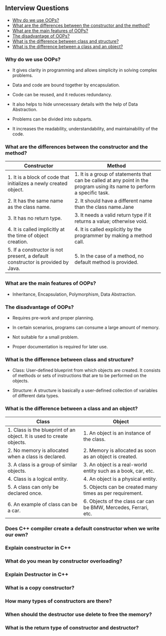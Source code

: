 ## Interview Questions

- [Why do we use OOPs?](#why-do-we-use-oops)
- [What are the differences between the constructor and the method?](#what-are-the-differences-between-the-constructor-and-the-method)
- [What are the main features of OOPs?](#what-are-the-main-features-of-oops)
- [The disadvantage of OOPs?](#the-disadvantage-of-oops)
- [What is the difference between class and structure?](#what-is-the-difference-between-class-and-structure)
- [What is the difference between a class and an object?](#what-is-the-difference-between-a-class-and-an-object)

### Why do we use OOPs?

- It gives clarity in programming and allows simplicity in solving complex problems.

- Data and code are bound together by encapsulation.

- Code can be reused, and it reduces redundancy.

- It also helps to hide unnecessary details with the help of Data Abstraction.

- Problems can be divided into subparts.

- It increases the readability, understandability, and maintainability of the code.

### What are the differences between the constructor and the method?

| Constructor                                                                    | Method                                                                                                                   |
| ------------------------------------------------------------------------------ | ------------------------------------------------------------------------------------------------------------------------ |
| 1. It is a block of code that initializes a newly created object.              | 1. It is a group of statements that can be called at any point in the program using its name to perform a specific task. |
| 2. It has the same name as the class name.                                     | 2. It should have a different name than the class name.Jane                                                              |
| 3. It has no return type.                                                      | 3. It needs a valid return type if it returns a value; otherwise void.                                                   |
| 4. It is called implicitly at the time of object creation.                     | 4. It is called explicitly by the programmer by making a method call.                                                    |
| 5. If a constructor is not present, a default constructor is provided by Java. | 5. In the case of a method, no default method is provided.                                                               |

### What are the main features of OOPs?

- Inheritance, Encapsulation, Polymorphism, Data Abstraction.

### The disadvantage of OOPs?

- Requires pre-work and proper planning.

- In certain scenarios, programs can consume a large amount of memory.

- Not suitable for a small problem.

- Proper documentation is required for later use.

### What is the difference between class and structure?

- Class: User-defined blueprint from which objects are created. It consists of methods or sets of instructions that are to be performed on the objects.

- Structure: A structure is basically a user-defined collection of variables of different data types.

### What is the difference between a class and an object?

| Class                                                                 | Object                                                          |
| --------------------------------------------------------------------- | --------------------------------------------------------------- |
| 1. Class is the blueprint of an object. It is used to create objects. | 1. An object is an instance of the class.                       |
| 2. No memory is allocated when a class is declared.                   | 2. Memory is allocated as soon as an object is created.         |
| 3. A class is a group of similar objects.                             | 3. An object is a real-world entity such as a book, car, etc.   |
| 4. Class is a logical entity.                                         | 4. An object is a physical entity.                              |
| 5. A class can only be declared once.                                 | 5. Objects can be created many times as per requirement.        |
| 6. An example of class can be a car.                                  | 6. Objects of the class car can be BMW, Mercedes, Ferrari, etc. |

### Does C++ compiler create a default constructor when we write our own?

### Explain constructor in C++

### What do you mean by constructor overloading?

### Explain Destructor in C++

### What is a copy constructor?

### How many types of constructors are there?

### When should the destructor use delete to free the memory?

### What is the return type of constructor and destructor?

